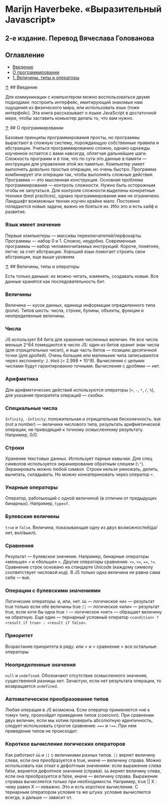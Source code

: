 # Marijn Haverbeke. «Выразительный Javascript» 
## 2-е издание. Перевод Вячеслава Голованова

## Оглавление

* [Введение](#введение)
* [О программировании](#о-программировании)
* [1. Величины, типы и операторы](#Величины-типы-и-операторы)



[↑](#оглавление) ## Введение

Для коммуникации с компьютером можно воспользоваться двумя подходами: построить интерфейс, имитирующий знакомые нам ощущения из физического мира, или использовать язык (тоже интерфейс). Эта книга рассказывает о языке JavaScript в достаточной мере, чтобы заставить комьютер делать то, что вам нужно.

[↑](#оглавление) ## О программировании

Базовые принципы программирования просты, но программы вырастают в сложную систему, порождающую собственные правила и абстракции. Учиться программированию сложно, однако однажды изученное остается с вами навсегда, облегчая дальнейшие шаги.
Сложность программ и в том, что по сути это данные в памяти — инструкции для управления этой же памятью. Компьютер умеет выполнять довольно простые операции, но очень быстро. Программа комбинирует эти операции так, чтобы выполнять сложные действия. Программа — это мысленная конструкция.
Основная проблема программирования — контроль сложности. Нужно быть осторожным чтобы не запутаться. Для контроля сложности выделены конкретные техники (best practices), однако программирование ими не ограничено. Ландшафт вожможных техник изучен крайне мало. Постоянно попадаются новые задачи, важно не бояться их. Ибо это и есть кайф и развитие.

### Язык имеет значение

Первые компьютеры — массивы переключателей/перфокарты. Программы — набор 0 и 1. Сложно, неудобно.
Современные программы ­— набор человекочитаемых инструкций. Короче, понятнее, легче: за счет абстракции.
Хороший язык помогает строить свои абстракции, еще выше уровнем.

[↑](#оглавление) ## Величины, типы и операторы

Есть только даныые: их можно читать, изменять, создавать новые. Все данные хранятся как последовательность бит.

### Величины

Величина — кусок данных, единица информации определенного типа (роли). Типов шесть: числа, строки, булины, объекты, функции и неопределенные величины.

### Числа

JS использует 64 бита для хранения численных величин. Не все числа меньше 2^64 помещаются в число JS: один из битов хранит знак числа (для отрицательных чисел), и еще часть битов — позицию десятичной точки (для дробей). 
Очень большие или маленькие чила записываются через экспоненту: `2.99e8` (= 2.998 * 10^8).
Вычисления с целыми числами будут гарантированно точными. Вычисления с дробями — нет.

### Арифметика

Для арифметических действий используются операторы (`+`, `-`, `*`, `/`, `%`), для указания приоритета операций — скобки.

### Специальные числа

`Infinity`, `-Infinity`: положительная и отрицательная бесконечность. 
`NaN` (not a number) — величина числового типа, результать арифметической операции, не приводящий к точному осмысленному результату. Например, 0/0.

### Строки

Хранение текстовых данных. Использует парные кавычки. Для спец символов используется экраниерование обратным слешем (`\"`). Экранировать можно любой символ.
Строки нельзя умножать, делить, вычитать, складывать. Но можно конкатериновать через оператор `+`.

### Унарные операторы

Оператор, работыющий с одной величиной (в отличии от предыдущих бинарных). Например, `typeof`.

### Булевские величины

`true` и `false`. Величина, показывающая одну из двух возможностей(да/нет, вкл/выкл). 

### Сравнения

Результат — булевское значение. Например, бинарные операторы «меньше» `<` и «больше» `>`. Другие операторы сравнения: `<=`, `>=`, `==`, `!=`.
Сравнение строк основано на стандарте Unicode (каждому символу соответствует числовой код).
В JS только одна величина не равна сама себе — `NaN`.

### Операции с булевскими значениями

Логические операторы: и, или, нет.
`&&` — логическое «и» — результат true только если обе величины true 
`||` — логическое «или» — результат true, если хотя бы одна true
`!` — логическое «нет» — обращает величину на обратную.
Еще один — тернарный условный оператор `<condition> ? <result if true> : <result if false>`. 

### Приоритет

Возрастание приоритета в ряду: или < и < сравнение < все остальные операторы

### Неопределенные значения

`null` и `undefined`. Обозначают отсутствие осмысленного значения, существенной разницы нет. 
Зачастую, если нет результата операции, то возвращается `undefined`.  

### Автоматическое преобразование типов

Любая операция в JS возможна. Если оператор применяется «не к тому» типу, произойдет приведение типов (coercion).
При сравнении двух величин, если мы хотим проверить абсолютную идентичность, следует использовать строгое сравнение: `===` и `!==`. При нем приведение типов не происходит.

### Короткое вычисление логических операторов

Как работают `&&` и `||` с величинами разных типов.
`||` вернет величину слева, если она преобразуется в true, иначе — величину справа. Можно использовать как откат к дефолтным значениям: если выражение слева false, вернется дефолтное значение (справа). 
`&&` вернет величину слева, если она преобразуется в false, иначе — величину справа.
Выражение справаа вычисляется только при необходимости. Например, true || Х : чему равен Х — неважно. Это и есть короткое вычисление. С тернарным оператором условия та же штука: условие вычисляется всегда, а дальше — зависит от.